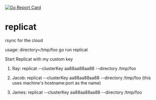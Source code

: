 [![Go Report Card](https://goreportcard.com/badge/github.com/ablox/replicat)](https://goreportcard.com/report/github.com/ablox/replicat)

# replicat
rsync for the cloud

usage:
directory=/tmp/foo go run replicat


Start Replicat with my custom key

1. Ray:    replicat --clusterKey aa88aa88aa88 --directory /tmp/foo

2. Jacob:  replicat --clusterKey aa88aa88aa88 --directory /tmp/foo (this uses machine's hostname:port as the name)

3. James:  replicat --clusterKey aa88aa88aa88 --directory /tmp/foo

